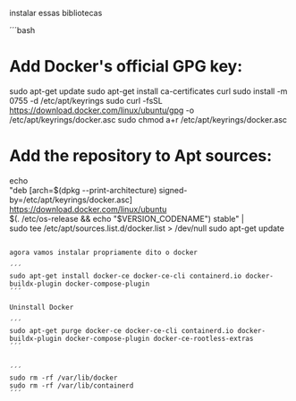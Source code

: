 instalar essas bibliotecas

´´´bash

# Add Docker's official GPG key:
sudo apt-get update
sudo apt-get install ca-certificates curl
sudo install -m 0755 -d /etc/apt/keyrings
sudo curl -fsSL https://download.docker.com/linux/ubuntu/gpg -o /etc/apt/keyrings/docker.asc
sudo chmod a+r /etc/apt/keyrings/docker.asc

# Add the repository to Apt sources:
echo \
  "deb [arch=$(dpkg --print-architecture) signed-by=/etc/apt/keyrings/docker.asc] https://download.docker.com/linux/ubuntu \
  $(. /etc/os-release && echo "$VERSION_CODENAME") stable" | \
  sudo tee /etc/apt/sources.list.d/docker.list > /dev/null
sudo apt-get update
```

agora vamos instalar propriamente dito o docker

´´´
sudo apt-get install docker-ce docker-ce-cli containerd.io docker-buildx-plugin docker-compose-plugin
´´´

Uninstall Docker

´´´
sudo apt-get purge docker-ce docker-ce-cli containerd.io docker-buildx-plugin docker-compose-plugin docker-ce-rootless-extras
´´´


´´´
sudo rm -rf /var/lib/docker
sudo rm -rf /var/lib/containerd
´´´
